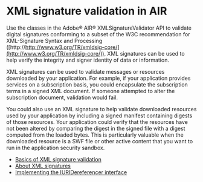 # XML signature validation in AIR

Use the classes in the Adobe® AIR® XMLSignatureValidator API to validate digital
signatures conforming to a subset of the W3C recommendation for XML-Signature
Syntax and Processing ([http://http://www.w3.org/TR/xmldsig-core/](http://www.w3.org/TR/xmldsig-core/)).
XML signatures can be used to help verify the integrity and signer identity of
data or information.

XML signatures can be used to validate messages or resources downloaded by your
application. For example, if your application provides services on a
subscription basis, you could encapsulate the subscription terms in a signed XML
document. If someone attempted to alter the subscription document, validation
would fail.

You could also use an XML signature to help validate downloaded resources used
by your application by including a signed manifest containing digests of those
resources. Your application could verify that the resources have not been
altered by comparing the digest in the signed file with a digest computed from
the loaded bytes. This is particularly valuable when the downloaded resource is
a SWF file or other active content that you want to run in the application
security sandbox.

- [Basics of XML signature validation](./basics-of-xml-signature-validation.md)
- [About XML signatures](./about-xml-signatures.md)
- [Implementing the IURIDereferencer interface](./implementing-the-iuridereferencer-interface.md)
